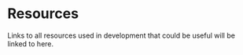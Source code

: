 Resources
=========

Links to all resources used in development that could be useful will be linked to here.